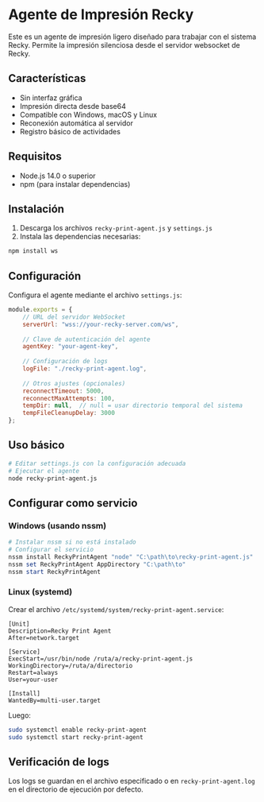 # Agente de Impresión Recky

Este es un agente de impresión ligero diseñado para trabajar con el sistema Recky. Permite la impresión silenciosa desde el servidor websocket de Recky.

## Características

- Sin interfaz gráfica
- Impresión directa desde base64
- Compatible con Windows, macOS y Linux
- Reconexión automática al servidor
- Registro básico de actividades

## Requisitos

- Node.js 14.0 o superior
- npm (para instalar dependencias)

## Instalación

1. Descarga los archivos `recky-print-agent.js` y `settings.js`
2. Instala las dependencias necesarias:

```bash
npm install ws
```

## Configuración

Configura el agente mediante el archivo `settings.js`:

```javascript
module.exports = {
    // URL del servidor WebSocket
    serverUrl: "wss://your-recky-server.com/ws",
    
    // Clave de autenticación del agente
    agentKey: "your-agent-key",
    
    // Configuración de logs
    logFile: "./recky-print-agent.log",
    
    // Otros ajustes (opcionales)
    reconnectTimeout: 5000,
    reconnectMaxAttempts: 100,
    tempDir: null,  // null = usar directorio temporal del sistema
    tempFileCleanupDelay: 3000
};
```

## Uso básico

```bash
# Editar settings.js con la configuración adecuada
# Ejecutar el agente
node recky-print-agent.js
```

## Configurar como servicio

### Windows (usando nssm)

```powershell
# Instalar nssm si no está instalado
# Configurar el servicio
nssm install ReckyPrintAgent "node" "C:\path\to\recky-print-agent.js"
nssm set ReckyPrintAgent AppDirectory "C:\path\to"
nssm start ReckyPrintAgent
```

### Linux (systemd)

Crear el archivo `/etc/systemd/system/recky-print-agent.service`:

```
[Unit]
Description=Recky Print Agent
After=network.target

[Service]
ExecStart=/usr/bin/node /ruta/a/recky-print-agent.js
WorkingDirectory=/ruta/a/directorio
Restart=always
User=your-user

[Install]
WantedBy=multi-user.target
```

Luego:
```bash
sudo systemctl enable recky-print-agent
sudo systemctl start recky-print-agent
```

## Verificación de logs

Los logs se guardan en el archivo especificado o en `recky-print-agent.log` en el directorio de ejecución por defecto.
